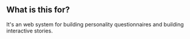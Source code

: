 ## What is this for?
It's an web system for building personality questionnaires and building interactive stories.
